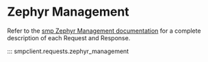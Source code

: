 # Zephyr Management

Refer to the [smp Zephyr Management documentation](https://jphutchins.github.io/smp/latest/zephyr_management/)
for a complete description of each Request and Response.

::: smpclient.requests.zephyr_management